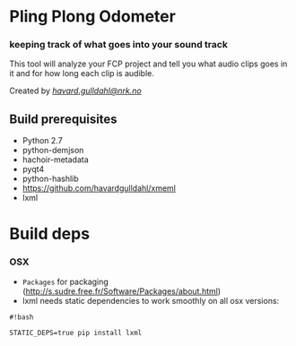 # Pling Plong Odometer #

### keeping track of what goes into your sound track ###

This tool will analyze your FCP project and tell you what
audio clips goes in it and for how long each clip is audible.

Created by *havard.gulldahl@nrk.no*


## Build prerequisites ##

* Python 2.7
* python-demjson
* hachoir-metadata
* pyqt4
* python-hashlib
* https://github.com/havardgulldahl/xmeml
* lxml

# Build deps #

### OSX ###

* `Packages` for packaging (http://s.sudre.free.fr/Software/Packages/about.html)
* lxml needs static dependencies to work smoothly on all osx versions:


```
#!bash

STATIC_DEPS=true pip install lxml
```
